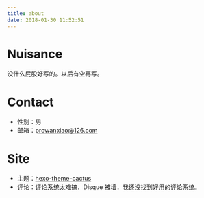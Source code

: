 ```yaml
---
title: about
date: 2018-01-30 11:52:51
---
```


# Nuisance
没什么屁股好写的。以后有空再写。

# Contact
- 性别：男
- 邮箱：prowanxiao@126.com

# Site
- 主题：[hexo-theme-cactus](https://github.com/probberechts/hexo-theme-cactus)
- 评论：评论系统太难搞，Disque 被墙，我还没找到好用的评论系统。

